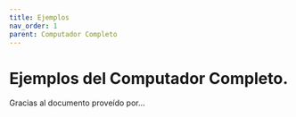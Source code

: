 ```yaml
---
title: Ejemplos
nav_order: 1
parent: Computador Completo
---
```


# Ejemplos del Computador Completo.

Gracias al documento proveído por...